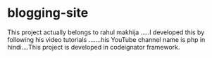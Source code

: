 # blogging-site
This project actually belongs to rahul makhija .....I developed this by following his video tutorials .......his YouTube channel name is php in hindi....This project is developed in codeignator framework.
